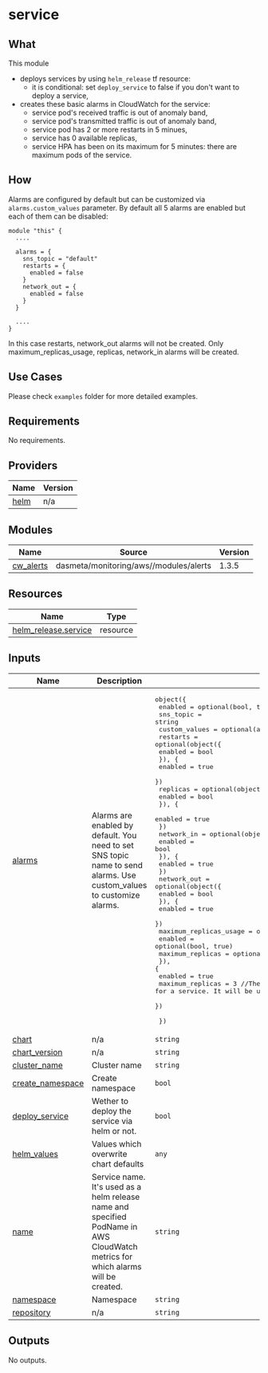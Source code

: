 # service

## What
This module
- deploys services by using `helm_release` tf resource:
  - it is conditional: set `deploy_service` to false if you don't want to deploy a service,
- creates these basic alarms in CloudWatch for the service:
  - service pod's received traffic is out of anomaly band,
  - service pod's transmitted traffic is out of anomaly band,
  - service pod has 2 or more restarts in 5 minues,
  - service has 0 available replicas,
  - service HPA has been on its maximum for 5 minutes: there are maximum pods of the service.

## How
Alarms are configured by default but can be customized via `alarms.custom_values` parameter.
By default all 5 alarms are enabled but each of them can be disabled:
```
module "this" {
  ....

  alarms = {
    sns_topic = "default"
    restarts = {
      enabled = false
    }
    network_out = {
      enabled = false
    }
  }

  ....
}
```
In this case restarts, network_out alarms will not be created. Only maximum_replicas_usage, replicas, network_in alarms will be created.

## Use Cases
Please check `examples` folder for more detailed examples.

<!-- BEGINNING OF PRE-COMMIT-TERRAFORM DOCS HOOK -->
## Requirements

No requirements.

## Providers

| Name | Version |
|------|---------|
| <a name="provider_helm"></a> [helm](#provider\_helm) | n/a |

## Modules

| Name | Source | Version |
|------|--------|---------|
| <a name="module_cw_alerts"></a> [cw\_alerts](#module\_cw\_alerts) | dasmeta/monitoring/aws//modules/alerts | 1.3.5 |

## Resources

| Name | Type |
|------|------|
| [helm_release.service](https://registry.terraform.io/providers/hashicorp/helm/latest/docs/resources/release) | resource |

## Inputs

| Name | Description | Type | Default | Required |
|------|-------------|------|---------|:--------:|
| <a name="input_alarms"></a> [alarms](#input\_alarms) | Alarms are enabled by default. You need to set SNS topic name to send alarms. Use custom\_values to customize alarms. | <pre>object({<br>    enabled       = optional(bool, true)<br>    sns_topic     = string<br>    custom_values = optional(any, {})<br>    restarts = optional(object({<br>      enabled = bool<br>      }), {<br>      enabled = true<br>    })<br>    replicas = optional(object({<br>      enabled = bool<br>      }), {<br>      enabled = true<br>    })<br>    network_in = optional(object({<br>      enabled = bool<br>      }), {<br>      enabled = true<br>    })<br>    network_out = optional(object({<br>      enabled = bool<br>      }), {<br>      enabled = true<br>    })<br>    maximum_replicas_usage = optional(object({<br>      enabled          = optional(bool, true)<br>      maximum_replicas = optional(number)<br>      }), {<br>      enabled          = true<br>      maximum_replicas = 3 //The count of HPA maximum for a service. It will be used as a threshold for HPA maximum alarm.<br>    })<br><br>  })</pre> | n/a | yes |
| <a name="input_chart"></a> [chart](#input\_chart) | n/a | `string` | `"base"` | no |
| <a name="input_chart_version"></a> [chart\_version](#input\_chart\_version) | n/a | `string` | `null` | no |
| <a name="input_cluster_name"></a> [cluster\_name](#input\_cluster\_name) | Cluster name | `string` | n/a | yes |
| <a name="input_create_namespace"></a> [create\_namespace](#input\_create\_namespace) | Create namespace | `bool` | `false` | no |
| <a name="input_deploy_service"></a> [deploy\_service](#input\_deploy\_service) | Wether to deploy the service via helm or not. | `bool` | `true` | no |
| <a name="input_helm_values"></a> [helm\_values](#input\_helm\_values) | Values which overwrite chart defaults | `any` | `null` | no |
| <a name="input_name"></a> [name](#input\_name) | Service name. It's used as a helm release name and specified PodName in AWS CloudWatch metrics for which alarms will be created. | `string` | n/a | yes |
| <a name="input_namespace"></a> [namespace](#input\_namespace) | Namespace | `string` | `null` | no |
| <a name="input_repository"></a> [repository](#input\_repository) | n/a | `string` | `"https://dasmeta.github.io/helm/"` | no |

## Outputs

No outputs.
<!-- END OF PRE-COMMIT-TERRAFORM DOCS HOOK -->
